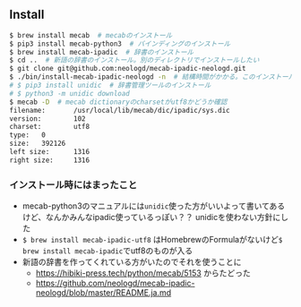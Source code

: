 ## Install

```sh
$ brew install mecab  # mecabのインストール
$ pip3 install mecab-python3  # バインディングのインストール
$ brew install mecab-ipadic  # 辞書のインストール
$ cd ..  # 新語の辞書のインストール。別のディレクトリでインストールしたい
$ git clone git@github.com:neologd/mecab-ipadic-neologd.git
$ ./bin/install-mecab-ipadic-neologd -n  # 結構時間がかかる。このインストールの最中にsudoでの動作が入るので注意(mecab-ipadicを先に入れないときとか)
# $ pip3 install unidic  # 辞書管理ツールのインストール
# $ python3 -m unidic download
$ mecab -D  # mecab dictionaryのcharsetがutf8かどうか確認
filename:       /usr/local/lib/mecab/dic/ipadic/sys.dic
version:        102
charset:        utf8
type:   0
size:   392126
left size:      1316
right size:     1316
```

### インストール時にはまったこと

- mecab-python3のマニュアルには`unidic`使った方がいいよって書いてあるけど、なんかみんなipadic使っているっぽい？？ unidicを使わない方針にした
- `$ brew install mecab-ipadic-utf8` はHomebrewのFormulaがないけど`$ brew install mecab-ipadic`でutf8のものが入る
- 新語の辞書を作ってくれている方がいたのでそれを使うことに
    - https://hibiki-press.tech/python/mecab/5153 からたどった
    - https://github.com/neologd/mecab-ipadic-neologd/blob/master/README.ja.md
